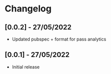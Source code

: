 # Changelog

## [0.0.2] - 27/05/2022
* Updated pubspec + format for pass analytics 
## [0.0.1] - 27/05/2022
* Initial release 
